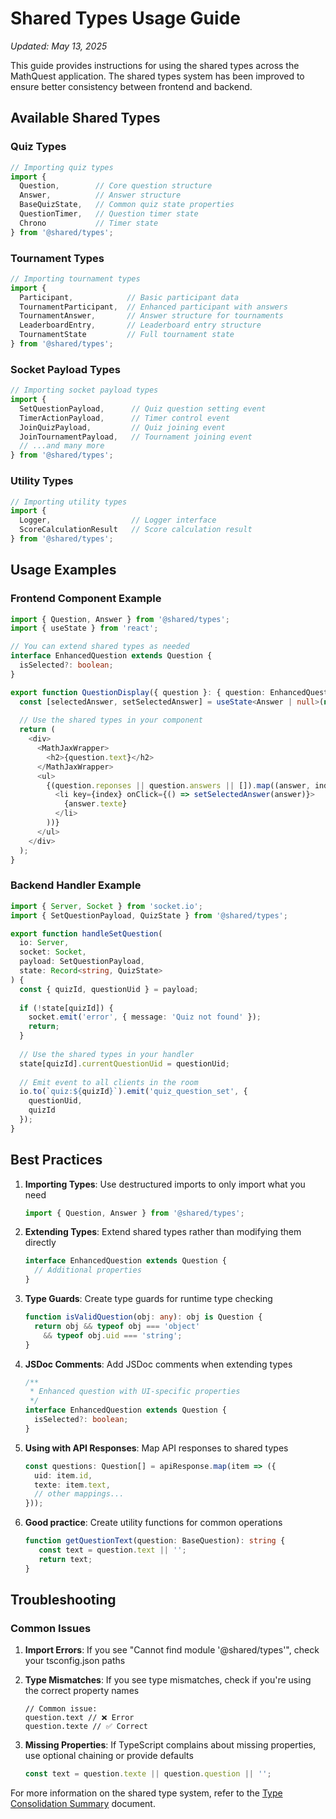 # Shared Types Usage Guide

*Updated: May 13, 2025*

This guide provides instructions for using the shared types across the MathQuest application. The shared types system has been improved to ensure better consistency between frontend and backend.

## Available Shared Types

### Quiz Types

```typescript
// Importing quiz types
import { 
  Question,        // Core question structure
  Answer,          // Answer structure
  BaseQuizState,   // Common quiz state properties
  QuestionTimer,   // Question timer state
  Chrono           // Timer state
} from '@shared/types';
```

### Tournament Types

```typescript
// Importing tournament types
import { 
  Participant,            // Basic participant data
  TournamentParticipant,  // Enhanced participant with answers
  TournamentAnswer,       // Answer structure for tournaments
  LeaderboardEntry,       // Leaderboard entry structure
  TournamentState         // Full tournament state
} from '@shared/types';
```

### Socket Payload Types

```typescript
// Importing socket payload types
import {
  SetQuestionPayload,      // Quiz question setting event
  TimerActionPayload,      // Timer control event
  JoinQuizPayload,         // Quiz joining event
  JoinTournamentPayload,   // Tournament joining event
  // ...and many more
} from '@shared/types';
```

### Utility Types

```typescript
// Importing utility types
import { 
  Logger,                  // Logger interface
  ScoreCalculationResult   // Score calculation result
} from '@shared/types';
```

## Usage Examples

### Frontend Component Example

```typescript
import { Question, Answer } from '@shared/types';
import { useState } from 'react';

// You can extend shared types as needed
interface EnhancedQuestion extends Question {
  isSelected?: boolean;
}

export function QuestionDisplay({ question }: { question: EnhancedQuestion }) {
  const [selectedAnswer, setSelectedAnswer] = useState<Answer | null>(null);
  
  // Use the shared types in your component
  return (
    <div>
      <MathJaxWrapper>
        <h2>{question.text}</h2>
      </MathJaxWrapper>
      <ul>
        {(question.reponses || question.answers || []).map((answer, index) => (
          <li key={index} onClick={() => setSelectedAnswer(answer)}>
            {answer.texte}
          </li>
        ))}
      </ul>
    </div>
  );
}
```

### Backend Handler Example

```typescript
import { Server, Socket } from 'socket.io';
import { SetQuestionPayload, QuizState } from '@shared/types';

export function handleSetQuestion(
  io: Server,
  socket: Socket,
  payload: SetQuestionPayload,
  state: Record<string, QuizState>
) {
  const { quizId, questionUid } = payload;
  
  if (!state[quizId]) {
    socket.emit('error', { message: 'Quiz not found' });
    return;
  }
  
  // Use the shared types in your handler
  state[quizId].currentQuestionUid = questionUid;
  
  // Emit event to all clients in the room
  io.to(`quiz:${quizId}`).emit('quiz_question_set', {
    questionUid,
    quizId
  });
}
```

## Best Practices

1. **Importing Types**: Use destructured imports to only import what you need
   ```typescript
   import { Question, Answer } from '@shared/types';
   ```

2. **Extending Types**: Extend shared types rather than modifying them directly
   ```typescript
   interface EnhancedQuestion extends Question {
     // Additional properties
   }
   ```

3. **Type Guards**: Create type guards for runtime type checking
   ```typescript
   function isValidQuestion(obj: any): obj is Question {
     return obj && typeof obj === 'object' 
       && typeof obj.uid === 'string';
   }
   ```

4. **JSDoc Comments**: Add JSDoc comments when extending types
   ```typescript
   /**
    * Enhanced question with UI-specific properties
    */
   interface EnhancedQuestion extends Question {
     isSelected?: boolean;
   }
   ```

5. **Using with API Responses**: Map API responses to shared types
   ```typescript
   const questions: Question[] = apiResponse.map(item => ({
     uid: item.id,
     texte: item.text,
     // other mappings...
   }));
   ```

6. **Good practice**: Create utility functions for common operations
   ```typescript
   function getQuestionText(question: BaseQuestion): string {
      const text = question.text || '';
      return text;
   }
   ```

## Troubleshooting

### Common Issues

1. **Import Errors**: If you see "Cannot find module '@shared/types'", check your tsconfig.json paths

2. **Type Mismatches**: If you see type mismatches, check if you're using the correct property names
   ```
   // Common issue:
   question.text // ❌ Error
   question.texte // ✅ Correct
   ```

3. **Missing Properties**: If TypeScript complains about missing properties, use optional chaining or provide defaults
   ```typescript
   const text = question.texte || question.question || '';
   ```

For more information on the shared type system, refer to the [Type Consolidation Summary](./type-consolidation-summary.md) document.
